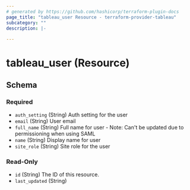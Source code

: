 ```yaml
---
# generated by https://github.com/hashicorp/terraform-plugin-docs
page_title: "tableau_user Resource - terraform-provider-tableau"
subcategory: ""
description: |-
  
---
```


# tableau_user (Resource)





<!-- schema generated by tfplugindocs -->
## Schema

### Required

- `auth_setting` (String) Auth setting for the user
- `email` (String) User email
- `full_name` (String) Full name for user - Note: Can't be updated due to permissioning when using SAML
- `name` (String) Display name for user
- `site_role` (String) Site role for the user

### Read-Only

- `id` (String) The ID of this resource.
- `last_updated` (String)


